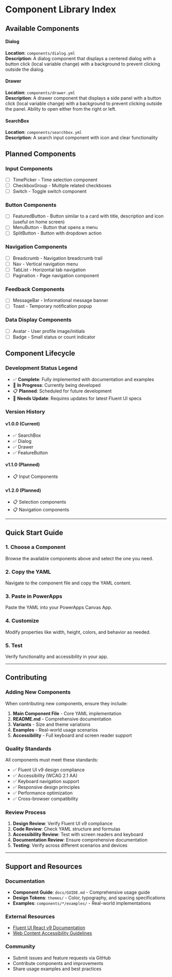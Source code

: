 # Component Library Index

## Available Components

#### Dialog
**Location**: `components/dialog.yml`  
**Description**: A dialog component that displays a centered dialog with a button click (local variable change) with a background to prevent clicking outside the dialog.

#### Drawer
**Location**: `components/drawer.yml`  
**Description**: A drawer component that displays a side panel with a button click (local variable change) with a background to prevent clicking outside the panel. Ability to open either from the right or left.

#### SearchBox
**Location**: `components/searchbox.yml`  
**Description**: A search input component with icon and clear functionality

## Planned Components

### Input Components
- [ ] TimePicker - Time selection component
- [ ] CheckboxGroup - Multiple related checkboxes
- [ ] Switch - Toggle switch component

### Button Components
- [ ] FeaturedButton - Button similar to a card with title, description and icon (useful on home screen)
- [ ] MenuButton - Button that opens a menu
- [ ] SplitButton - Button with dropdown action

### Navigation Components
- [ ] Breadcrumb - Navigation breadcrumb trail
- [ ] Nav - Vertical navigation menu
- [ ] TabList - Horizontal tab navigation
- [ ] Pagination - Page navigation component

### Feedback Components
- [ ] MessageBar - Informational message banner
- [ ] Toast - Temporary notification popup

### Data Display Components
- [ ] Avatar - User profile image/initials
- [ ] Badge - Small status or count indicator

## Component Lifecycle

### Development Status Legend
- ✅ **Complete**: Fully implemented with documentation and examples
- 🚧 **In Progress**: Currently being developed
- 📋 **Planned**: Scheduled for future development
- 🔄 **Needs Update**: Requires updates for latest Fluent UI specs

### Version History

#### v1.0.0 (Current)
- ✅ SearchBox
- ✅ Dialog
- ✅ Drawer
- ✅ FeatureButton

#### v1.1.0 (Planned)
- 📋 Input Components

#### v1.2.0 (Planned)
- 📋 Selection components
- 📋 Navigation components

---

## Quick Start Guide

### 1. Choose a Component
Browse the available components above and select the one you need.

### 2. Copy the YAML
Navigate to the component file and copy the YAML content.

### 3. Paste in PowerApps
Paste the YAML into your PowerApps Canvas App.

### 4. Customize
Modify properties like width, height, colors, and behavior as needed.

### 5. Test
Verify functionality and accessibility in your app.

---

## Contributing

### Adding New Components

When contributing new components, ensure they include:

1. **Main Component File** - Core YAML implementation
2. **README.md** - Comprehensive documentation
3. **Variants** - Size and theme variations
4. **Examples** - Real-world usage scenarios
5. **Accessibility** - Full keyboard and screen reader support

### Quality Standards

All components must meet these standards:

- ✅ Fluent UI v9 design compliance
- ✅ Accessibility (WCAG 2.1 AA)
- ✅ Keyboard navigation support
- ✅ Responsive design principles
- ✅ Performance optimization
- ✅ Cross-browser compatibility

### Review Process

1. **Design Review**: Verify Fluent UI v9 compliance
2. **Code Review**: Check YAML structure and formulas
3. **Accessibility Review**: Test with screen readers and keyboard
4. **Documentation Review**: Ensure comprehensive documentation
5. **Testing**: Verify across different scenarios and devices

---

## Support and Resources

### Documentation
- **Component Guide**: `docs/GUIDE.md` - Comprehensive usage guide
- **Design Tokens**: `themes/` - Color, typography, and spacing specifications
- **Examples**: `components/*/examples/` - Real-world implementations

### External Resources
- [Fluent UI React v9 Documentation](https://react.fluentui.dev/)
- [Web Content Accessibility Guidelines](https://www.w3.org/WAI/WCAG21/quickref/)

### Community
- Submit issues and feature requests via GitHub
- Contribute components and improvements
- Share usage examples and best practices
